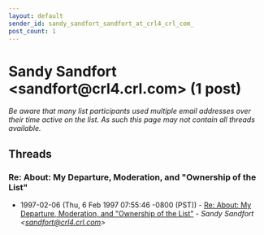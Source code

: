 ```yaml
---
layout: default
sender_id: sandy_sandfort_sandfort_at_crl4_crl_com_
post_count: 1
---
```


# Sandy Sandfort <sandfort<span>@</span>crl4.crl.com> (1 post)

_Be aware that many list participants used multiple email addresses over their time active on the list. As such this page may not contain all threads available._

## Threads

### Re: About: My Departure, Moderation, and "Ownership of the List"
+ 1997-02-06 (Thu, 6 Feb 1997 07:55:46 -0800 (PST)) - [Re: About: My Departure, Moderation, and "Ownership of the List"](/archive/1997/02/4bed801a33afcd6f859b2a305db1d875fe209465d61158bda870dd129ed0ccf9) - _Sandy Sandfort \<sandfort@crl4.crl.com\>_

